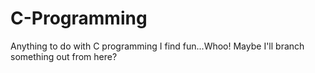 # C-Programming
Anything to do with C programming I find fun...Whoo! Maybe I'll branch something out from here? 
